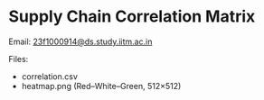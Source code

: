 # Supply Chain Correlation Matrix

Email: 23f1000914@ds.study.iitm.ac.in

Files:
- correlation.csv
- heatmap.png (Red–White–Green, 512×512)
